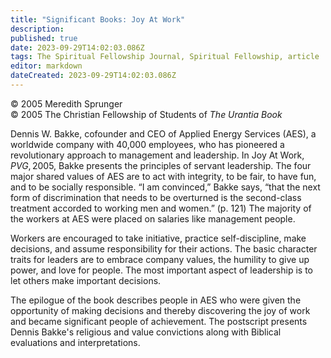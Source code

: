 ```yaml
---
title: "Significant Books: Joy At Work"
description: 
published: true
date: 2023-09-29T14:02:03.086Z
tags: The Spiritual Fellowship Journal, Spiritual Fellowship, article
editor: markdown
dateCreated: 2023-09-29T14:02:03.086Z
---
```


<p class="v-card v-sheet theme--light gray lighten-3 px-2">© 2005 Meredith Sprunger<br>© 2005 The Christian Fellowship of Students of <i>The Urantia Book</i></p>

Dennis W. Bakke, cofounder and CEO of Applied Energy Services (AES), a worldwide company with 40,000 employees, who has pioneered a revolutionary approach to management and leadership. In Joy At Work, $P V G, 2005$, Bakke presents the principles of servant leadership. The four major shared values of AES are to act with integrity, to be fair, to have fun, and to be socially responsible. “I am convinced,” Bakke says, “that the next form of discrimination that needs to be overturned is the second-class treatment accorded to working men and women.” (p. 121) The majority of the workers at AES were placed on salaries like management people.

Workers are encouraged to take initiative, practice self-discipline, make decisions, and assume responsibility for their actions. The basic character traits for leaders are to embrace company values, the humility to give up power, and love for people. The most important aspect of leadership is to let others make important decisions.

The epilogue of the book describes people in AES who were given the opportunity of making decisions and thereby discovering the joy of work and became significant people of achievement. The postscript presents Dennis Bakke's religious and value convictions along with Biblical evaluations and interpretations.